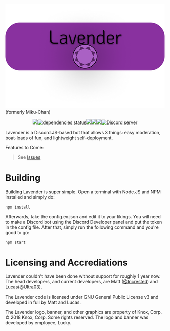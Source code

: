 ![Lavender Banner](img/banner.png)
(formerly Miku-Chan)
<div align="center">
	<p>	
    <a class="badge-align" href="https://www.codacy.com/app/KnoxCorp/Lavender?utm_source=github.com&amp;utm_medium=referral&amp;utm_content=KnoxDevTeam/Lavender&amp;utm_campaign=Badge_Grade"><img src="https://api.codacy.com/project/badge/Grade/8d6c96634d3e4bc4b5bb0933ce383d46"/></a><a class="badge" href="http://david-dm.org/knoxdevteam/lavender" data-reactid="26"><img src="http://david-dm.org/knoxdevteam/lavender/status.svg" alt="dependencies status" data-reactid="27"></a><img src="https://ci.appveyor.com/api/projects/status/1jrup0e7v2xl7w9m/branch/master?svg=true" data-reactid="28"><a href="https://travis-ci.org/KnoxDevTeam/Lavender"><img src="https://travis-ci.org/KnoxDevTeam/Lavender.svg?branch=master" /></a><a href="https://lavender.knoxcorp.me"><img src="https://img.shields.io/github/downloads/KnoxDevTeam/Lavender/total.svg" /></a><a href="https://discord.gg/MaK7BtW"><img src="https://discordapp.com/api/guilds/366247860502659084/embed.png" alt="Discord server" /></a>
	</p>
</div>

Lavender is a Discord.JS-based bot that allows 3 things: easy moderation, boat-loads of fun, and lightweight self-deployment.

Features to Come:
> See [Issues](https://github.com/KnoxDevTeam/Lavender/issues)

# Building
Building Lavender is super simple. Open a terminal with Node.JS and NPM installed and simply do:
```
npm install
```
Afterwards, take the config.ex.json and edit it to your likings. You will need to make a Discord bot using the Discord Developer panel and put the token in the config file. After that, simply run the following command and you're good to go:
```
npm start
```

# Licensing and Accrediations
Lavender couldn't have been done without support for roughly 1 year now. The head developers, and current developers, are Matt ([@Incrested](https://github.com/Incrested)) and Lucas([@Ultra03](https://github.com/Ultra03)).

The Lavender code is licensed under GNU General Public License v3 and developed in full by Matt and Lucas.

The Lavender logo, banner, and other graphics are property of Knox, Corp. &copy; 2018 Knox, Corp. Some rights reserved. The logo and banner was developed by employee, Lucky.
